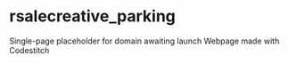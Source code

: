 # rsalecreative_parking
Single-page placeholder for domain awaiting launch
Webpage made with Codestitch
